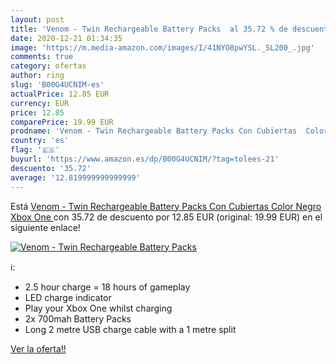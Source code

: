 ```yaml
---
layout: post
title: 'Venom - Twin Rechargeable Battery Packs  al 35.72 % de descuento'
date: 2020-12-21 01:34:35
image: 'https://m.media-amazon.com/images/I/41NYO8pwYSL._SL200_.jpg'
comments: true
category: ofertas
author: ring
slug: 'B00G4UCNIM-es'
actualPrice: 12.85 EUR
currency: EUR
price: 12.85
comparePrice: 19.99 EUR
prodname: 'Venom - Twin Rechargeable Battery Packs Con Cubiertas  Color Negro  Xbox One '
country: 'es'
flag: '🇪🇸'
buyurl: 'https://www.amazon.es/dp/B00G4UCNIM/?tag=tolees-21'
descuento: '35.72'
average: '12.819999999999999'
---
```


Está [Venom - Twin Rechargeable Battery Packs Con Cubiertas  Color Negro  Xbox One ](https://www.amazon.es/dp/B00G4UCNIM/?tag=tolees-21) con 35.72 de descuento por 12.85 EUR (original: 19.99 EUR) en el siguiente enlace!

[![Venom - Twin Rechargeable Battery Packs ](https://m.media-amazon.com/images/I/41NYO8pwYSL._SL200_.jpg)](https://www.amazon.es/dp/B00G4UCNIM/?tag=tolees-21)

ℹ️:

- 2.5 hour charge = 18 hours of gameplay
- LED charge indicator
- Play your Xbox One whilst charging
- 2x 700mah Battery Packs
- Long 2 metre USB charge cable with a 1 metre split

[Ver la oferta!!](https://www.amazon.es/dp/B00G4UCNIM/?tag=tolees-21)
